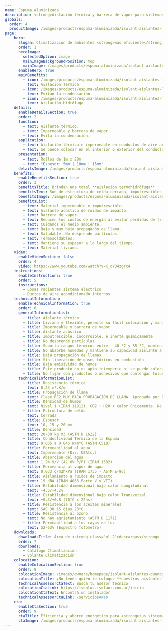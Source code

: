 ```yaml
---
name: Espuma aluminizada
description: <strong>Aislación térmica y barrera de vapor para sistemas de aire acondicionado central y sistemas de losa radiante eléctricos.</strong><br /><br />Espuma Isolant con retardante de llama y film aluminizado en una de sus caras. Ideal para utilizar en todo tipo de aplicaciones interiores.
globals:
  order: 4
  productImage: /images/products/espuma-aluminizada/isolant-aislantes-linea-climatizacion-espuma-aluminizada-producto-rollo.png
page:
    hero:
      slogan: Climatización de ambientes <strong>más eficiente</strong>
      order: 1
      heroImage:
        selectedOption: image
        mainImageBackgroundPosition: top
        mainImage: /images/products/espuma-aluminizada/isolant-aislantes-linea-climatizacion-espuma-aluminizada-imagen.jpg
      enableHero: true
      mainBenefits:
        - icon: /images/products/espuma-aluminizada/isolant-aislantes-linea-climatizacion-espuma-aluminizada-beneficio-1.svg
          text: Aislación Térmica
        - icon: /images/products/espuma-aluminizada/isolant-aislantes-linea-climatizacion-espuma-aluminizada-beneficio-2.svg
          text: Evitan la condensación
        - icon: /images/products/espuma-aluminizada/isolant-aislantes-linea-climatizacion-espuma-aluminizada-beneficio-3.svg
          text: Aislación Hidrófuga
    details:
      enableDetailsSection: true
      order: 2
      function:
        - text: Aislante térmico.
        - text: Impermeable y barrera de vapor.
        - text: Evita la condensación.
      application:
        - text: Aislación térmica e impermeable en conductos de aire acondicionado.
        - text: Se puede colocar en el interior o exterior del conducto.
      presentation:
        - text: Rollos de 1m x 20m
        - text: "Espesor: 5mm | 10mm | 15mm"
      detailsImage: /images/products/espuma-aluminizada/isolant-aislantes-linea-climatizacion-espuma-aluminizada-imagen-detalle-producto.jpg
    benefits:
      enableBenefitsSection: true
      order: 3
      benefitsTitle: Brindan una total **aislación termohidrófuga**
      benefitsText: Son de estructura de celda cerrada, imputrescibles, y no desprenden partículas ni fibras de ningún tipo. Se destacan por su maleabilidad y fácil colocación. Son impermeables, barrera de vapor, aislantes térmicas y acústicas. No contaminan el medio ambiente y son reciclables.
      benefitsImage: /images/products/espuma-aluminizada/isolant-aislantes-linea-climatizacion-espuma-aluminizada-beneficio-exclusivo.jpg
      benefitsList:
        - text: Material impermeable e imputrescible.
        - text: Aislante acústico de ruidos de impacto.
        - text: Barrera de vapor.
        - text: Reducen los costos de energía al evitar pérdidas de frío o calor.
        - text: Cuidamos el medio ambiente.
        - text: Baja y muy baja propagacón de llama.
        - text: Saludable. No desprende partículas.
        - text: Termosoldables.
        - text: Mantiene su espesor a lo largo del tiempo.
        - text: Material liviano.
    video:
      enableVideoSection: false
      order: 4
      video: https://www.youtube.com/watch?v=K_oY34zgYc4
    instructions:
      enableInstructions: true
      order: 5
      instructions:
        - Losas radiantes sistema eléctrico
        - Ductos de aire acondicionado internos
    technicalInformation:
      enableTechnicalInformation: true
      order: 6
      generalInformationList:
        - title: Aislante térmico
        - title: Liviana y flexible, permite su fácil colocación y manipuleo
        - title: Impermeable y barrera de vapor
        - title: Aislante acústico
        - title: Imputrescible, incorroible, e inerte químicamente
        - title: No desprende partículas
        - title: Soporta rangos térmicos entre – 40 ºC y 85 ºC, manteniendo su forma y espesor
        - title: No absorbe humedad y mantiene su capacidad aislante a lo largo de su vida útil
        - title: Baja propagación de llamas
        - title: Sin liberación de gases tóxicos en combustión
        - title: Baja emisividad de humos
        - title: Este producto no es apto intemperie ni se puede colocar sin un cielorraso que lo proteja de la reflexión indirecta de los rayos UV
        - title: No fijar con productos o adhesivos que contengan tolueno
      technicalInformationList:
        - title: Resistencia térmica
          text: 0.23 m².K/w
        - title: Propagación de llama
          text: Clase RE2 MUY BAJA PROPAGACIÓN DE LLAMA. Aprobada por Bomberos Argentina.
        - title: Densidad de humos
          text: Nivel 1 (IRAM 11912). CO2 + H20 + calor únicamente. No desprende gases envenenantes.
        - title: Estructura de celda
          text: Cerrada
        - title: Espesor
          text: 10, 15 y 20 mm
        - title: Densidad
          text: 20-30 kg m3 (ASTM D 1622)
        - title: Conductividad Térmica de la Espuma
          text: 0.035 a 0.045 W/m°C (ASTM C518)
        - title: Permeabilidad al agua
          text: Impermeable (Dir. UEAtc.)
        - title: Absorción del agua
          text: 1.2% V/V (42.6% P/P) (IRAM 1582)
        - title: Permeancia al vapor de agua
          text: 0.033 g/m2hkPa (IRAM 1735 - ASTM E-96)
        - title: Aislamiento a ruidos de impacto
          text: 19 dBA (IRAM 4063 Parte V y VII)
        - title: Estabilidad dimensional bajo calor Longitudinal
          text: -4.5/-4.2%
        - title: Estabilidad dimensional bajo calor Transversal
          text: +0.3/+0.8 (70°C x 22hs)
        - title: Resistencia a los aceites minerales
          text: SAE 30 15 días 23°C
        - title: Resistencia al ozono
          text: No hay agrietamiento (ASTM D 1171)
        - title: Permeabilidad a los rayos de luz
          text: 52-63% (Espectro fotómetro)
    downloads:
      downloadsTitle: Área de <strong class="ml-2">descargas</strong>
      order: 7
      downloads:
        - Catálogo Climatización
        - Volante Climatización
    colocation:
      enableColocationSection: true
      order: 8
      colocationImage: /images/owners/homepage/isolant-aislantes-duenos-e-inquilinos-isoplus-colocation.jpg
      colocationTitle: ¿No tenés quién te coloque **nuestros aislantes?**
      technicalAssessorCtaText: Buscá tu asesor técnico
      colocationCtaLink: https://isoplus.isolant.com.ar/inicio
      colocationCtaText: Encontrá un instalador
      technicalAssessorCtaLink: /servicios#map
    cta:
      enableCtaSection: true
      order: 9
      ctaTitle: Eficiencia y ahorro energético para <strong>tus sistemas de climatización</strong>
      ctaImage: /images/products/espuma-aluminizada/isolant-aislantes-linea-climatizacion-espuma-aluminizada-cta.jpg
---
```

